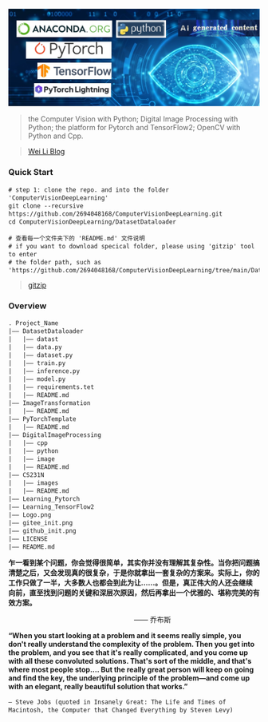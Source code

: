 ![CV&DIP Logo](./logo.jpg)

> the Computer Vision with Python; Digital Image Processing with Python; the platform for Pytorch and TensorFlow2; OpenCV with Python and Cpp.

> [Wei Li Blog](https://2694048168.github.io/blog/)

### Quick Start

```shell
# step 1: clone the repo. and into the folder 'ComputerVisionDeepLearning'
git clone --recursive https://github.com/2694048168/ComputerVisionDeepLearning.git
cd ComputerVisionDeepLearning/DatasetDataloader

# 查看每一个文件夹下的 'README.md' 文件说明
# if you want to download specical folder, please using 'gitzip' tool to enter
# the folder path, such as 'https://github.com/2694048168/ComputerVisionDeepLearning/tree/main/DatasetDataloader'

```

> [gitzip](http://kinolien.github.io/gitzip/)

### Overview
```
. Project_Name
|—— DatasetDataloader
|   |—— datast
|   |—— data.py
|   |—— dataset.py
|   |—— train.py
|   |—— inference.py
|   |—— model.py
|   |—— requirements.tet
|   |—— README.md
|—— ImageTransformation
|   |—— README.md
|—— PyTorchTemplate
|   |—— README.md
|—— DigitalImageProcessing
|   |—— cpp
|   |—— python
|   |—— image
|   |—— README.md
|—— CS231N
|   |—— images
|   |—— README.md
|—— Learning_Pytorch
|—— Learning_TensorFlow2
|—— Logo.png
|—— gitee_init.png
|—— github_init.png
|—— LICENSE
|—— README.md
```


**乍一看到某个问题，你会觉得很简单，其实你并没有理解其复杂性。当你把问题搞清楚之后，又会发现真的很复杂，于是你就拿出一套复杂的方案来。实际上，你的工作只做了一半，大多数人也都会到此为让......。但是，真正伟大的人还会继续向前，直至找到问题的关键和深层次原因，然后再拿出一个优雅的、堪称完美的有效方案。**

&emsp;&emsp;&emsp;&emsp;&emsp;&emsp;&emsp;&emsp;&emsp;&emsp;&emsp;&emsp;&emsp;&emsp;&emsp;&emsp;&emsp;&emsp;—— 乔布斯

**“When you start looking at a problem and it seems really simple, you don't really understand the complexity of the problem. Then you get into the problem, and you see that it's really complicated, and you come up with all these convoluted solutions. That's sort of the middle, and that's where most people stop.... But the really great person will keep on going and find the key, the underlying principle of the problem—and come up with an elegant, really beautiful solution that works.”**

	— Steve Jobs (quoted in Insanely Great: The Life and Times of Macintosh, the Computer that Changed Everything by Steven Levy)
